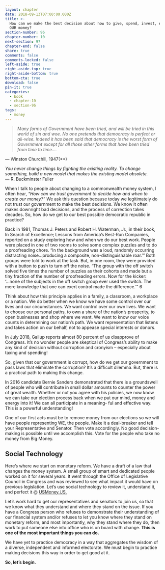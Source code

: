 ```yaml
---
layout: chapter
date: 2018-09-13T07:00:00.000Z
title: >-
  How can we make the best decision about how to give, spend, invest, or lend
  OUR money?
section-number: 96
chapter-number: 10
next-section: 97
chapter-end: false
share: true
comments: false
comments-locked: false
left-aside: true
right-aside-top: true
right-aside-bottom: true
bottom-cta: true
download: false
pin-it: true
categories:
  - book
  - chapter-10
  - section-96
tags:
  - money
---
```

> _Many forms of Government have been tried, and will be tried in this world of
> sin and woe. No one pretends that democracy is perfect or all-wise. Indeed
> it has been said that democracy is the worst form of Government except for
> all those other forms that have been tried from time to time...._

— Winston Churchill, 1947(\*\*)

_You never change things by fighting the existing reality. To change something,
build a new model that makes the existing model obsolete._\
— R. Buckminster Fuller

When I talk to people about changing to a commonwealth money
system, I often hear, _“How can we trust government to decide how and
when to create our money?”_ We ask this question because today we legitimately do not trust our government to make the best decisions. We
know it often makes downright bad decisions, and the process of correction takes decades. So, how do we get to our best possible democratic
republic in practice?

Back in 1981, Thomas J. Peters and Robert H. Waterman, Jr., in their
book, In Search of Excellence; Lessons from America’s Best-Run Companies,
reported on a study exploring how and when we do our best work.
People were placed in one of two rooms to solve some complex puzzles
and to do a proofreading chore. “In the background was a loud, randomly
occurring distracting noise...producing a composite, non-distinguishable
roar.’” Both groups were told to work at the task. But, in one room, they
were provided with a button to push to turn off the noise. “The group
with the off switch solved five times the number of puzzles as their cohorts
and made but a tiny fraction of the number of proofreading errors. Now
for the kicker: ‘...none of the subjects in the off switch group ever used the
switch. The mere knowledge that one can exert control made the difference.’” 6

Think about how this principle applies in a family, a classroom, a workplace or a nation. We do better when we know we have some control
over our lives and our circumstances. We want control over our own
lives. We want to choose our personal paths, to own a share of the
nation’s prosperity, to open businesses and shop where we want. We
want to know our voice counts in determining our nation’s path. We
want representation that listens and takes action on our behalf, not to
appease special interests or donors.

In July 2018, Gallup reports almost 80 percent of us disapprove of
Congress. It’s no wonder people are skeptical of Congress’s ability to
make any kind of decision without corruption and cronyism – especially about taxing and spending!

So, given that our government is corrupt, how do we get our government to pass laws that eliminate the corruption? It’s a difficult dilemma.
But, there is a practical path to making this change.

In 2016 candidate Bernie Sanders demonstrated that there is a groundswell of people who will contribute in small dollar amounts to counter
the power of great wealth. Whether or not you agree with his policies,
we now know we can take our election process back when we put our
mind, money and energy into it! We can all participate in a meaning-
ful and effective way. This is a powerful understanding!

One of our first acts must be to remove money from our elections so we
will have people representing WE, the people. Make it a deal-breaker
and tell your Representative and Senator. Then vote accordingly. No
good decision-making is possible until we accomplish this. Vote for the
people who take no money from Big Money.

## Social Technology

Here’s where we start on monetary reform. We have a draft of a law that
changes the money system. A small group of smart and dedicated people
worked on it for several years. It went through the Office of Legislative
Council in Congress and was reviewed to see what impact it would have on previous legislation. Let’s use social technology to review it, understand it, and perfect it @ [USMoney.US.](https://usmoney.us/)

Let’s work hard to get our representatives and senators to join us, so
that we know what they understand and where they stand on the issue.
If you have a Congress person who refuses to demonstrate their understanding of our financial system and/or refuses to let you know where
they stand on monetary reform, and most importantly, why they stand
where they do, then work to put someone else into office who is on board
with change. **This is one of the most important things you can do.**

We have yet to practice democracy in a way that aggregates the wisdom
of a diverse, independent and informed electorate. We must begin to
practice making decisions this way in order to get good at it.

**So, let’s begin.**
